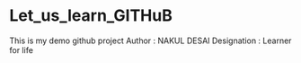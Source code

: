 # Let_us_learn_GITHuB
This is my demo github project
Author : NAKUL DESAI
Designation : Learner for life
